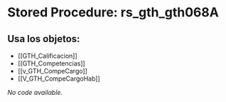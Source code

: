 # Stored Procedure: rs_gth_gth068A

## Usa los objetos:
- [[GTH_Calificacion]]
- [[GTH_Competencias]]
- [[v_GTH_CompeCargo]]
- [[V_GTH_CompeCargoHab]]

*No code available.*
